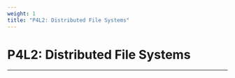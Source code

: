 ```yaml
---
weight: 1
title: "P4L2: Distributed File Systems"
---
```


# P4L2: Distributed File Systems

<!-- toc -->
----

